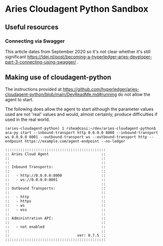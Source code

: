 # Aries Cloudagent Python Sandbox
## Useful resources
### Connecting via Swagger
This article dates from September 2020 so it's not clear whether it's still significant https://ldej.nl/post/becoming-a-hyperledger-aries-developer-part-3-connecting-using-swagger/ .
## Making use of cloudagent-python

The instructions provided at https://github.com/hyperledger/aries-cloudagent-python/blob/main/DevReadMe.md#running do not allow the agent to start. 

The following does allow the agent to start although the parameter values used are not 'real' values and would, almost certainly, produce difficulties if used in the real world.

```
(aries-cloudagent-python) 1 rshea@cosi:~/dev/aries-cloudagent-python$ aca-py start --inbound-transport http 0.0.0.0 8000 --inbound-transport ws 0.0.0.0 8001 --outbound-transport ws --outbound-transport http --endpoint https://example.com/agent-endpoint --no-ledger

::::::::::::::::::::::::::::::::::::::::::::::
:: Aries Cloud Agent                        ::
::                                          ::
::                                          ::
:: Inbound Transports:                      ::
::                                          ::
::   - http://0.0.0.0:8000                  ::
::   - ws://0.0.0.0:8001                    ::
::                                          ::
:: Outbound Transports:                     ::
::                                          ::
::   - http                                 ::
::   - https                                ::
::   - ws                                   ::
::   - wss                                  ::
::                                          ::
:: Administration API:                      ::
::                                          ::
::   - not enabled                          ::
::                                          ::
::                               ver: 0.7.5 ::
::::::::::::::::::::::::::::::::::::::::::::::

```

